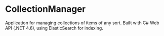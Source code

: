 # CollectionManager

Application for managing collections of items of any sort. Built with C# Web API (.NET 4.6), using ElasticSearch for indexing.
